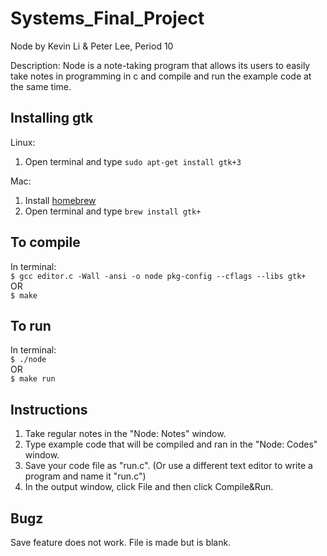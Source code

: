 # Systems_Final_Project
Node by Kevin Li & Peter Lee, Period 10

Description:
Node is a note-taking program that allows its users to easily take notes in programming in c and compile and run the example code at the same time.

## Installing gtk
Linux:
1. Open terminal and type `sudo apt-get install gtk+3`

Mac:
1. Install [homebrew](https://brew.sh/)
2. Open terminal and type `brew install gtk+`

## To compile
In terminal: <br>
`$ gcc editor.c -Wall -ansi -o node pkg-config --cflags --libs gtk+`
<br>
OR
<br>
`$ make`

## To run
In terminal: <br>
`$ ./node`
<br>
OR
<br>
`$ make run`

## Instructions
1. Take regular notes in the "Node: Notes" window.
2. Type example code that will be compiled and ran in the "Node: Codes" window.
3. Save your code file as "run.c". (Or use a different text editor to write a program and name it "run.c") 
4. In the output window, click File and then click Compile&Run. 

## Bugz
Save feature does not work. File is made but is blank.
